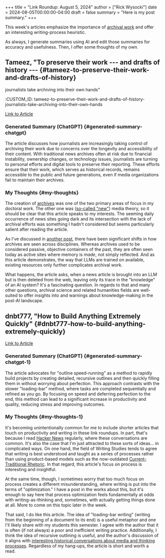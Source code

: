 +++
title = "Link Roundup: August 5, 2024"
author = ["Rick Wysocki"]
date = 2024-08-05T00:00:00-04:00
draft = false
summary = "Here is my post summary."
+++

This week's articles emphasize the importance of
[archival work](/tags/archival-research) and offer an interesting
writing-process heuristic.

As always, I generate summaries using AI and edit those summaries for
accuracy and usefulness. Then, I offer some thoughts of my own.


## Tameez, "To preserve their work --- and drafts of history --- {#tameez-to-preserve-their-work-and-drafts-of-history}

journalists take archiving into their own hands"

:CUSTOM_ID: tameez-to-preserve-their-work-and-drafts-of-history-journalists-take-archiving-into-their-own-hands

[Link
to Article](https://www.niemanlab.org/2024/07/to-preserve-their-work-and-drafts-of-history-journalists-take-archiving-into-their-own-hands/)


### Generated Summary (ChatGPT) {#generated-summary-chatgpt}

The article discusses how journalists are increasingly taking control of
archiving their work due to concerns over the longevity and
accessibility of their content. With traditional news archives often at
risk due to financial instability, ownership changes, or technology
issues, journalists are turning to personal efforts and digital tools to
preserve their reporting. These efforts ensure that their work, which
serves as historical records, remains accessible to the public and
future generations, even if media organizations fail to maintain their
archives.


### My Thoughts {#my-thoughts}

The creation of [archives](/tags/archival-research) was one of the two
primary areas of focus in my doctoral work. The other one was
([so-called "new"](/posts/2021/11/what-is-new-about-new-media/)) media
theory, so it should be clear that this article speaks to my interests.
The seeming daily occurrence of news sites going dark and its
intersection with the lack of archival efforts was something I hadn't
considered but seems particularly salient after reading the article.

As I've discussed in [another
post](/posts/2021/11/memory-document-archive/), there have been significant shifts in how archives are seen
across disciplines. Whereas archives used to be considered passive,
objective containers of the past, they are often seen today as active
sites where memory is _made_, not simply reflected. And as this article
demonstrates, the way that LLMs are trained on available, existing
resources only further complicates archival work.

What happens, the article asks, when a news article is brought into an
LLM but is then deleted from the web, leaving only its trace in the
"knowledge" of an AI system? It's a fascinating question. In regards to
that and many other questions, archival science and related humanities
fields are well-suited to offer insights into and warnings about
knowledge-making in the post-AI landscape.


## dnbt777, "How to Build Anything Extremely Quickly" {#dnbt777-how-to-build-anything-extremely-quickly}

[Link to
Article](https://learnhowtolearn.org/how-to-build-extremely-quickly/)


### Generated Summary (ChatGPT) {#generated-summary-chatgpt-1}

The article advocates for "outline speed-running" as a method to rapidly
build projects by creating detailed, recursive outlines and then quickly
filling them in without worrying about perfection. This approach
contrasts with the slower "loading-bar" method, where tasks are
completed sequentially and refined as you go. By focusing on speed and
deferring perfection to the end, this method can lead to a significant
increase in productivity and quality, reducing stress and improving
outcomes.


### My Thoughts {#my-thoughts-1}

It's becoming unintentionally common for me to include shorter articles
that touch on productivity and writing in these link roundups. In part,
that's because I read [Hacker News](https://news.ycombinator.com/)
regularly, where these conversations are common. It's also the case that
I'm just attracted to these sorts of ideas... in complicated ways. On
one hand, the field of Writing Studies tends to agree that writing is
best understood and taught as a series of processes rather than using
product-based models such as the now-outdated
[Current-Traditional
Rhetoric](https://en.wikipedia.org/wiki/Theories_of_rhetoric_and_composition_pedagogy#Current-traditional_rhetoric). In that regard, this article's focus on process is
interesting and insightful.

At the same time, though, I sometimes worry that too much focus on
process creates a different misunderstanding, where writing is put into
the terms of "optimization." I have a post in the works about this, but
it's enough to say here that process optimization feels fundamentally at
odds with writing-as-thinking and, sometimes, with actually getting
things done at all. More to come on this topic later in the week.

That said, I do like this article. The idea of "loading-bar writing"
(writing from the beginning of a document to its end) is a useful
metaphor and one I'll likely share with my students this semester. I
agree with the author that it is often (if not always) a poor and
inefficient writing practice. Additionally, I think the idea of
recursive outlining is useful, and the author's discussion of it aligns
with
[interesting
historical conversations about media and thinking processes](/posts/2023/07/ted-nelsons-evolutionary-list-file-and-information-management/).
Regardless of my hang-ups, the article is short and worth a read.
